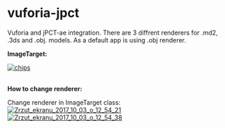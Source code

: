 # vuforia-jpct
Vuforia and jPCT-ae integration. There are 3 diffrent renderers for .md2, .3ds and .obj. models. As a default app is using .obj renderer. 

<b>ImageTarget:</b>

<a href="https://ibb.co/drPJgG"><img src="https://preview.ibb.co/jHCSab/chips.jpg" alt="chips" border="0"></a><br /><br />

<b>How to change renderer:</b>
<br>

Change renderer in ImageTarget class: 
<a href="https://imgbb.com/"><img src="https://image.ibb.co/gGtHab/Zrzut_ekranu_2017_10_03_o_12_54_21.png" alt="Zrzut_ekranu_2017_10_03_o_12_54_21" border="0"></a>
<a href="https://imgbb.com/"><img src="https://image.ibb.co/k0QVvb/Zrzut_ekranu_2017_10_03_o_12_54_38.png" alt="Zrzut_ekranu_2017_10_03_o_12_54_38" border="0"></a><br /><br />


